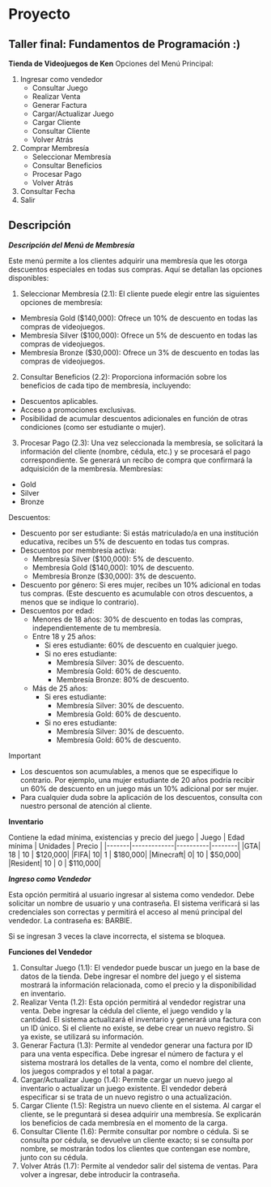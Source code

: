 # Proyecto
## Taller final: Fundamentos de Programación :)

**Tienda de Videojuegos de Ken**
Opciones del Menú Principal:
1. Ingresar como vendedor
   - Consultar Juego
   - Realizar Venta
   - Generar Factura
   - Cargar/Actualizar Juego
   - Cargar Cliente
   - Consultar Cliente
   - Volver Atrás
2. Comprar Membresía
   - Seleccionar Membresía
   -  Consultar Beneficios
   -  Procesar Pago
   -  Volver Atrás
3. Consultar Fecha
4. Salir

## Descripción


***Descripción del Menú de Membresía***


Este menú permite a los clientes adquirir una membresía que les otorga descuentos especiales en todas sus compras. Aquí se detallan las opciones disponibles:
1. Seleccionar Membresía (2.1):
El cliente puede elegir entre las siguientes opciones de membresía:
  * Membresía Gold ($140,000): Ofrece un 10% de descuento en todas las compras de videojuegos.
  * Membresía Silver ($100,000): Ofrece un 5% de descuento en todas las compras de videojuegos.
  * Membresía Bronze ($30,000): Ofrece un 3% de descuento en todas las compras de videojuegos.
2. Consultar Beneficios (2.2):
Proporciona información sobre los beneficios de cada tipo de membresía, incluyendo:
  * Descuentos aplicables.
  * Acceso a promociones exclusivas.
  * Posibilidad de acumular descuentos adicionales en función de otras condiciones (como ser estudiante o mujer).
3. Procesar Pago (2.3):
Una vez seleccionada la membresía, se solicitará la información del cliente (nombre, cédula, etc.) y se procesará el pago correspondiente. Se generará un recibo de compra que confirmará la adquisición de la membresía.
Membresías: 
  * Gold
  * Silver
  * Bronze

    
Descuentos:
  * Descuento por ser estudiante: Si estás matriculado/a en una institución educativa, recibes un 5% de descuento en todas tus compras.
  * Descuentos por membresía activa:
    - Membresía Silver ($100,000): 5% de descuento.
    - Membresía Gold ($140,000): 10% de descuento.
    - Membresía Bronze ($30,000): 3% de descuento.
  * Descuento por género: Si eres mujer, recibes un 10% adicional en todas tus compras. (Este descuento es acumulable con otros descuentos, a menos que se indique lo contrario).
  * Descuentos por edad:
    - Menores de 18 años: 30% de descuento en todas las compras, independientemente de tu membresía.
    - Entre 18 y 25 años:
        + Si eres estudiante: 60% de descuento en cualquier juego.
        + Si no eres estudiante:
          * Membresía Silver: 30% de descuento.
          * Membresía Gold: 60% de descuento.
          * Membresía Bronze: 80% de descuento.
    - Más de 25 años:
        + Si eres estudiante:
          - Membresía Silver: 30% de descuento.
          - Membresía Gold: 60% de descuento.
        + Si no eres estudiante:
          - Membresía Silver: 30% de descuento.
          - Membresía Gold: 60% de descuento.
            
> [!IMPORTANT] 
>* Los descuentos son acumulables, a menos que se especifique lo contrario. Por ejemplo, una mujer estudiante de 20 años podría recibir un 60% de descuento en un juego más un 10% adicional por ser mujer.
>* Para cualquier duda sobre la aplicación de los descuentos, consulta con nuestro personal de atención al cliente.

  
**Inventario**

Contiene la edad mínima, existencias y precio del juego
| Juego | Edad mínima | Unidades | Precio |
|-------|-------------|----------|--------|
|GTA| 18 | 10 | $120,000|
|FIFA| 10| 1 | $180,000|
|Minecraft| 0| 10 | $50,000|
|Resident| 10 | 0 | $110,000|



***Ingreso como Vendedor***


Esta opción permitirá al usuario ingresar al sistema como vendedor. Debe solicitar un nombre de usuario y una contraseña. El sistema verificará si las credenciales son correctas y permitirá el acceso al menú principal del vendedor. La contraseña es: BARBIE.

Si se ingresan 3 veces la clave incorrecta, el sistema se bloquea.


**Funciones del Vendedor**
1. Consultar Juego (1.1):
El vendedor puede buscar un juego en la base de datos de la tienda. Debe ingresar el nombre del juego y el sistema mostrará la información relacionada, como el precio y la disponibilidad en inventario.
2. Realizar Venta (1.2):
Esta opción permitirá al vendedor registrar una venta. Debe ingresar la cédula del cliente, el juego vendido y la cantidad. El sistema actualizará el inventario y generará una factura con un ID único.
Si el cliente no existe, se debe crear un nuevo registro. Si ya existe, se utilizará su información.
3. Generar Factura (1.3):
Permite al vendedor generar una factura por ID para una venta específica. Debe ingresar el número de factura y el sistema mostrará los detalles de la venta, como el nombre del cliente, los juegos comprados y el total a pagar.
4. Cargar/Actualizar Juego (1.4):
Permite cargar un nuevo juego al inventario o actualizar un juego existente. El vendedor deberá especificar si se trata de un nuevo registro o una actualización.
5. Cargar Cliente (1.5):
Registra un nuevo cliente en el sistema. Al cargar el cliente, se le preguntará si desea adquirir una membresía. Se explicarán los beneficios de cada membresía en el momento de la carga.
6. Consultar Cliente (1.6):
Permite consultar por nombre o cédula. Si se consulta por cédula, se devuelve un cliente exacto; si se consulta por nombre, se mostrarán todos los clientes que contengan ese nombre, junto con su cédula.
7. Volver Atrás (1.7):
Permite al vendedor salir del sistema de ventas. Para volver a ingresar, debe introducir la contraseña.
